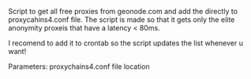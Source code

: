 Script to get all free proxies from geonode.com and add the directly to proxycahins4.conf file. The script is made so that it gets only the elite anonymity proxeis that have a latency < 80ms.

I recomend to add it to crontab so the script updates the list whenever u want!

Parameters: proxychains4.conf file location